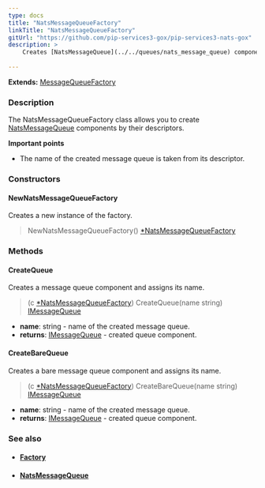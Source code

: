 ```yaml
---
type: docs
title: "NatsMessageQueueFactory"
linkTitle: "NatsMessageQueueFactory"
gitUrl: "https://github.com/pip-services3-gox/pip-services3-nats-gox"
description: > 
    Creates [NatsMessageQueue](../../queues/nats_message_queue) components by their descriptors. 
    
---
```


**Extends:** [MessageQueueFactory](../../../messaging/build/message_queue_factory)

### Description

The NatsMessageQueueFactory class allows you to create [NatsMessageQueue](../../queues/nats_message_queue) components by their descriptors.

**Important points**
- The name of the created message queue is taken from its descriptor.

### Constructors

#### NewNatsMessageQueueFactory
Creates a new instance of the factory.
> NewNatsMessageQueueFactory() [*NatsMessageQueueFactory]()

### Methods

#### CreateQueue
Creates a message queue component and assigns its name.

> (c [*NatsMessageQueueFactory]()) CreateQueue(name string) [IMessageQueue](../../../messaging/queues/imessage_queue)

- **name**: string - name of the created message queue.
- **returns**: [IMessageQueue](../../../messaging/queues/imessage_queue) - created queue component.

#### CreateBareQueue
Creates a bare message queue component and assigns its name.

> (c [*NatsMessageQueueFactory]()) CreateBareQueue(name string) [IMessageQueue](../../../messaging/queues/imessage_queue)

- **name**: string - name of the created message queue.
- **returns**: [IMessageQueue](../../../messaging/queues/imessage_queue) - created queue component.


### See also
- #### [Factory](../../../components/build/factory)
- #### [NatsMessageQueue](../../queues/nats_message_queue)
